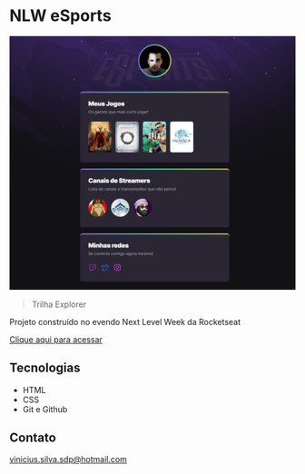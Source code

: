 # NLW eSports 

![preview](./.github/preview.png)

> Trilha Explorer

Projeto construído no evendo Next Level Week da Rocketseat

[Clique aqui para acessar](https://crossward.github.io/nlw-esports-explorer/)

## Tecnologias

- HTML
- CSS
- Git e Github

## Contato

vinicius.silva.sdp@hotmail.com
